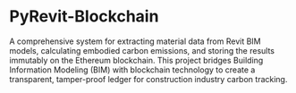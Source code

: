 # PyRevit-Blockchain
A comprehensive system for extracting material data from Revit BIM models, calculating embodied carbon emissions, and storing the results immutably on the Ethereum blockchain. This project bridges Building Information Modeling (BIM) with blockchain technology to create a transparent, tamper-proof ledger for construction industry carbon tracking.
